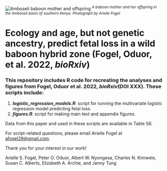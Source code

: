 ![Amboseli baboon mother and offspring](https://user-images.githubusercontent.com/21341857/187446606-67607df1-cb23-4d99-adf6-c3c4ef5fbac5.JPG)
<sup>*A baboon mother and her offspring in the Amboseli basin of southern Kenya. Photograph by Arielle Fogel*</sup>

# Ecology and age, but not genetic ancestry, predict fetal loss in a wild baboon hybrid zone (Fogel, Oduor, et al. 2022, *bioRxiv*)

### This repository includes R code for recreating the analyses and figures from Fogel, Oduor et al. 2022, *bioRxiv*(DOI XXX). These scripts include:
1. ***logistic_regression_models.R***: script for running the multivariate logistic regression model predicting fetal loss.
2. ***figures.R***: script for making main text and appendix figures.

Data from this paper and used in these scripts are available in Table S6. 

For script-related questions, please email Arielle Fogel at <afogel29@gmail.com>.

Thank you for your interest in our work!

Arielle S. Fogel, Peter O. Oduor, Albert W. Nyongesa, Charles N. Kimwele, Susan C. Alberts, Elizabeth A. Archie, and Jenny Tung
